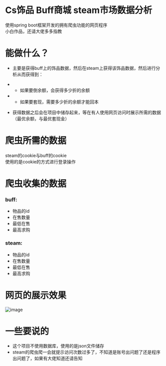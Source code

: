 # Cs饰品 Buff商城 steam市场数据分析 
使用spring boot框架开发的拥有爬虫功能的网页程序  
小白作品，还请大佬多多指教
# 能做什么？ 
- 主要是获得buff上的饰品数据，然后在steam上获得该饰品数据，然后进行分析从而获得到：  
- - 如果要倒余额，会获得多少折的余额  
- - 如果要套现，需要多少折的余额才能回本
  
- 获得数据之后会在项目中储存起来，等在有人使用网页访问时展示所需的数据（最优余额，与最优套现金）
# 爬虫所需的数据
steam的cookie与buff的cookie  
使用的是cookie的方式进行登录操作
# 爬虫收集的数据
### buff:
- 物品的id
- 在售数量
- 最低在售
- 最高求购
### steam:
- 物品的id
- 在售数量
- 最低在售
- 最高求购
# 网页的展示效果
![image]([https://github.com/DTXingFeng/SteamBalance-server/blob/main/image/img.png](https://github.com/DTXingFeng/SteamBalance-server/blob/main/image/img.png))
# 一些要说的
- 这个项目不使用数据库，使用的是json文件储存  
- steam的爬虫爬一会就提示访问次数过多了，不知道是账号出问题了还是程序出问题了，如果有大佬知道还请告知
